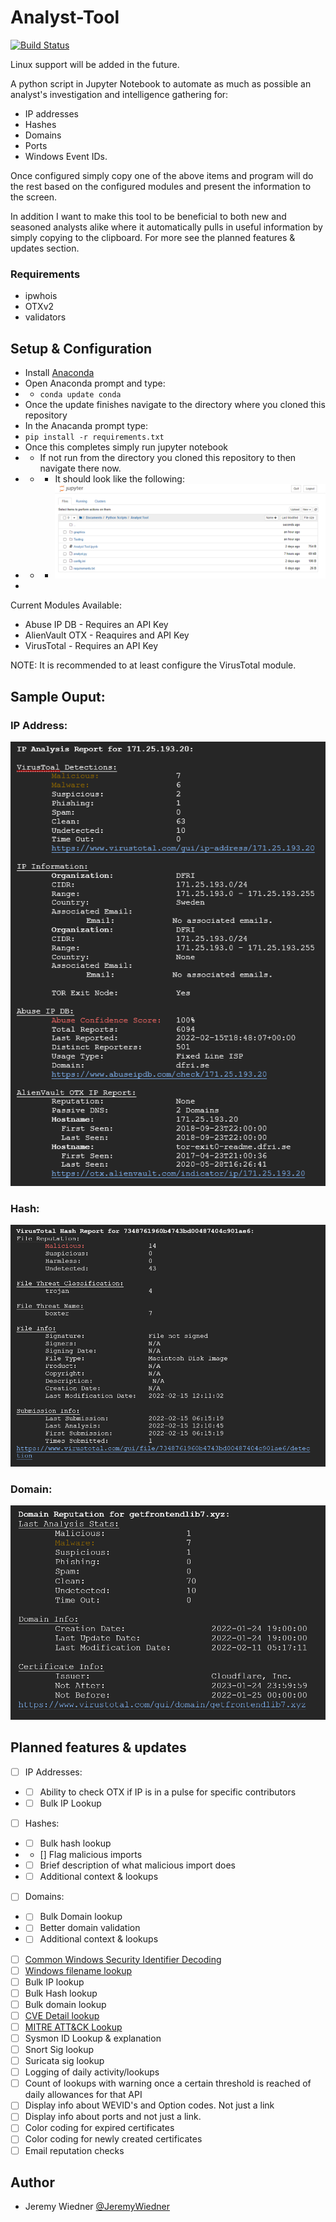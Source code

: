 # Analyst-Tool
[![Build Status](https://img.shields.io/badge/platform-Windows-blue.svg)](https://shields.io/)

Linux support will be added in the future.

A python script in Jupyter Notebook to automate as much as possible an analyst's investigation and intelligence gathering for:
- IP addresses
- Hashes
- Domains
- Ports
- Windows Event IDs.  

Once configured simply copy one of the above items and program will do the rest based on the configured modules and present the information to the screen. 

In addition I want to make this tool to be beneficial to both new and seasoned analysts alike where it automatically pulls in useful information by simply copying to the clipboard. For more see the planned features & updates section.

### Requirements
- ipwhois
- OTXv2
- validators

## Setup & Configuration
- Install [Anaconda](https://www.anaconda.com/products/individual)
- Open Anaconda prompt and type:
- - ```conda update conda```
- Once the update finishes navigate to the directory where you cloned this repository
- In the Anacanda prompt type:
- ```pip install -r requirements.txt```
- Once this completes simply run jupyter notebook
- - If not run from the directory you cloned this repository to then navigate there now.
- - - It should look like the following:
- - - ![Jupyter Notebook Start Direcory](/graphics/start_directory.png)
- 

Current Modules Available:
- Abuse IP DB - Requires an API Key
- AlienVault OTX - Reaquires and API Key
- VirusTotal - Requires an API Key

NOTE:  It is recommended to at least configure the VirusTotal module.

## Sample Ouput:
### IP Address:

![Sample IP Address Output](/graphics/ip.png)

### Hash:

![Sample Hash Output](/graphics/hash.png)

### Domain:

![Sample Domain Output](/graphics/domain.png)

## Planned features & updates
- [ ] IP Addresses:
- - [ ] Ability to check OTX if IP is in a pulse for specific contributors
- - [ ] Bulk IP Lookup
- [ ] Hashes:
- - [ ] Bulk hash lookup
- - [] Flag malicious imports
- - [ ] Brief description of what malicious import does
- - [ ] Additional context & lookups
- [ ]  Domains:
- - [ ] Bulk Domain lookup
- - [ ] Better domain validation
- - [ ] Additional context & lookups
- [ ] [Common Windows Security Identifier Decoding](https://docs.microsoft.com/en-us/windows/security/identity-protection/access-control/security-identifiers)
- [ ] [Windows filename lookup](https://www.echotrail.io/)
- [ ] Bulk IP lookup
- [ ] Bulk Hash lookup
- [ ] Bulk domain lookup
- [ ] [CVE Detail lookup](https://nvd.nist.gov/vuln/detail/CVE-2022-23307)
- [ ] [MITRE ATT&CK Lookup](https://attack.mitre.org/)
- [ ] Sysmon ID Lookup & explanation
- [ ] Snort Sig lookup
- [ ] Suricata sig lookup
- [ ] Logging of daily activity/lookups
- [ ] Count of lookups with warning once a certain threshold is reached of daily allowances for that API
- [ ] Display info about WEVID's and Option codes.  Not just a link
- [ ] Display info about ports and not just a link.
- [ ] Color coding for expired certificates
- [ ] Color coding for newly created certificates
- [ ] Email reputation checks

## Author
* Jeremy Wiedner [@JeremyWiedner](https://twitter.com/JeremyWiedner)
